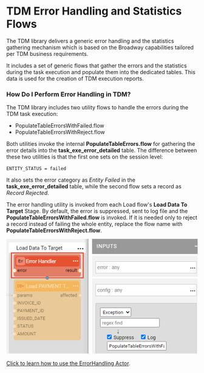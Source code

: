 # TDM Error Handling and Statistics Flows

The TDM library delivers a generic error handling and the statistics gathering mechanism which is based on the Broadway capabilities tailored per TDM business requirements. 

It includes a set of generic flows that gather the errors and the statistics during the task execution and populate them into the dedicated tables. This data is used for the creation of TDM execution reports.

### How Do I Perform Error Handling in TDM?

The TDM library includes two utility flows to handle the errors during the TDM task execution:

* PopulateTableErrorsWithFailed.flow
* PopulateTableErrorsWithReject.flow

Both utilities invoke the internal **PopulateTableErrors.flow** for gathering the error details into the **task_exe_error_detailed** table. The difference between these two utilities is that the first one sets on the session level:

~~~
ENTITY_STATUS = failed 
~~~

It also sets the error category as *Entity Failed* in the **task_exe_error_detailed** table, while the second flow sets a record as *Record Rejected*.

The error handling utility is invoked from each Load flow's **Load Data To Target** Stage. By default, the error is suppressed, sent to log file and the **PopulateTableErrorsWithFailed.flow** is invoked. If it is needed only to reject a record instead of failing the whole entity, replace the flow name with **PopulateTableErrorsWithReject.flow**. 

![image](images/12_tdm_err_stat_01.PNG)

[Click to learn how to use the ErrorHandling Actor](/actors/06_error_handling_actors.md#how-do-i-use-the-errorhandler-actor).